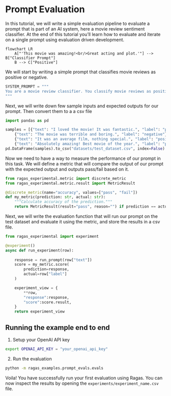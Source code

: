 # Prompt Evaluation

In this tutorial, we will write a simple evaluation pipeline to evaluate a prompt that is part of an AI system, here a movie review sentiment classifier. At the end of this tutorial you’ll learn how to evaluate and iterate on a single prompt using evaluation driven development. 

```mermaid
flowchart LR
    A["'This movie was amazing!<br/>Great acting and plot.'"] --> B["Classifier Prompt"]
    B --> C["Positive"]
```


We will start by writing a simple prompt that classifies movie reviews as positive or negative. 

```python
SYSTEM_PROMPT = """
You are a movie review classifier. You classify movie reviews as positive or negative.
"""
```

Next, we will write down few sample inputs and expected outputs for our prompt. Then convert them to a a csv file

```python
import pandas as pd

samples = [{"text": "I loved the movie! It was fantastic.", "label": "positive"},
    {"text": "The movie was terrible and boring.", "label": "negative"},
    {"text": "It was an average film, nothing special.", "label": "positive"},
    {"text": "Absolutely amazing! Best movie of the year.", "label": "positive"}]
pd.DataFrame(samples).to_csv("datasets/test_dataset.csv", index=False)
```

Now we need to have a way to measure the performance of our prompt in this task. We will define a metric that will compare the output of our prompt with the expected output and outputs pass/fail based on it. 

```python
from ragas_experimental.metric import discrete_metric
from ragas_experimental.metric.result import MetricResult

@discrete_metric(name="accuracy", values=["pass", "fail"])
def my_metric(prediction: str, actual: str):
    """Calculate accuracy of the prediction."""
    return MetricResult(result="pass", reason="") if prediction == actual else MetricResult(result="fail", reason="")
```

Next, we will write the evaluation function that will run our prompt on the test dataset and evaluate it using the metric, and store the results in a csv file. 

```python
from ragas_experimental import experiment

@experiment()
async def run_experiment(row):
    
    response = run_prompt(row["text"])
    score = my_metric.score(
        prediction=response,
        actual=row["label"]
    )

    experiment_view = {
        **row,
        "response":response,
        "score":score.result,
    }
    return experiment_view
```



## Running the example end to end

1. Setup your OpenAI API key

```bash
export OPENAI_API_KEY = "your_openai_api_key"
```

2. Run the evaluation

```bash
python -m ragas_examples.prompt_evals.evals
```

Voila! You have successfully run your first evaluation using Ragas. You can now inspect the results by opening the `experiments/experiment_name.csv` file. 


